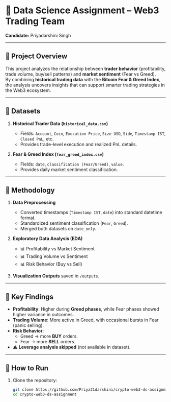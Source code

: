 # 📘 Data Science Assignment – Web3 Trading Team  

**Candidate:** Priyadarshini Singh  

---

## 📑 Project Overview  
This project analyzes the relationship between **trader behavior** (profitability, trade volume, buy/sell patterns) and **market sentiment** (Fear vs Greed).  
By combining **historical trading data** with the **Bitcoin Fear & Greed Index**, the analysis uncovers insights that can support smarter trading strategies in the Web3 ecosystem.  

---

## 📂 Datasets  

1. **Historical Trader Data (`historical_data.csv`)**  
   - Fields: `Account`, `Coin`, `Execution Price`, `Size USD`, `Side`, `Timestamp IST`, `Closed PnL`, etc.  
   - Provides trade-level execution and realized PnL details.  

2. **Fear & Greed Index (`fear_greed_index.csv`)**  
   - Fields: `date`, `classification (Fear/Greed)`, `value`.  
   - Provides daily market sentiment classification.  

---

## 🧠 Methodology  

1. **Data Preprocessing**  
   - Converted timestamps (`Timestamp IST`, `date`) into standard datetime format.  
   - Standardized sentiment classification (`Fear`, `Greed`).  
   - Merged both datasets on `date_only`.  

2. **Exploratory Data Analysis (EDA)**  
   - 📊 Profitability vs Market Sentiment  
   - 📊 Trading Volume vs Sentiment  
   - 📊 Risk Behavior (Buy vs Sell)  

3. **Visualization Outputs** saved in `/outputs`.  

---

## 🔑 Key Findings  

- **Profitability**: Higher during **Greed phases**, while Fear phases showed higher variance in outcomes.  
- **Trading Volume**: More active in Greed, with occasional bursts in Fear (panic selling).  
- **Risk Behavior**:  
  - Greed → more **BUY** orders.  
  - Fear → more **SELL** orders.  
- ⚠️ **Leverage analysis skipped** (not available in dataset).  

---

## 🚀 How to Run  

1. Clone the repository:  
   ```bash
   git clone https://github.com/Priya21darshini/crypto-web3-ds-assignment.git
   cd crypto-web3-ds-assignment
